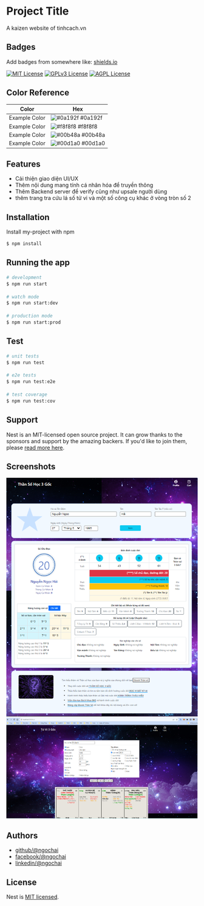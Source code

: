 
# Project Title

A kaizen website of tinhcach.vn
## Badges

Add badges from somewhere like: [shields.io](https://shields.io/)

[![MIT License](https://img.shields.io/badge/License-MIT-green.svg)](https://choosealicense.com/licenses/mit/)
[![GPLv3 License](https://img.shields.io/badge/License-GPL%20v3-yellow.svg)](https://opensource.org/licenses/)
[![AGPL License](https://img.shields.io/badge/license-AGPL-blue.svg)](http://www.gnu.org/licenses/agpl-3.0)

## Color Reference

| Color             | Hex                                                                |
| ----------------- | ------------------------------------------------------------------ |
| Example Color | ![#0a192f](https://via.placeholder.com/10/0a192f?text=+) #0a192f |
| Example Color | ![#f8f8f8](https://via.placeholder.com/10/f8f8f8?text=+) #f8f8f8 |
| Example Color | ![#00b48a](https://via.placeholder.com/10/00b48a?text=+) #00b48a |
| Example Color | ![#00d1a0](https://via.placeholder.com/10/00b48a?text=+) #00d1a0 |


## Features

- Cải thiện giao diện UI/UX
- Thêm nội dung mang tính cá nhân hóa để truyền thông
- Thêm Backend server để verify cũng như upsale người dùng
- thêm trang tra cứu lá số tử vi và một số công cụ khác ở vòng tròn số 2


## Installation

Install my-project with npm

```bash
$ npm install
```

## Running the app

```bash
# development
$ npm run start

# watch mode
$ npm run start:dev

# production mode
$ npm run start:prod
```

## Test

```bash
# unit tests
$ npm run test

# e2e tests
$ npm run test:e2e

# test coverage
$ npm run test:cov
```

## Support

Nest is an MIT-licensed open source project. It can grow thanks to the sponsors and support by the amazing backers. If you'd like to join them, please [read more here](https://docs.nestjs.com/support).

## Screenshots

![App Screenshot](https://github.com/ngochai27595/tinhcach.vn-kaizen/blob/main/.github/tsh.png?raw=true)
![App Screenshot](https://github.com/ngochai27595/tinhcach.vn-kaizen/blob/main/.github/tuvi.png?raw=true)



## Authors

- [github/@ngochai](https://github.com/ngochai27595)
- [facebook/@ngochai](https://www.facebook.com/janus.wuwei)
- [linkedin/@ngochai](https://www.linkedin.com/in/hai-nguyen-ngoc-6a58a7149/)

## License

Nest is [MIT licensed](LICENSE).